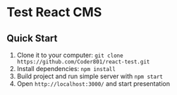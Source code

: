 # Test React CMS

## Quick Start

1. Clone it to your computer: `git clone https://github.com/Coder801/react-test.git`
2. Install dependencies: `npm install`
3. Build project and run simple server with `npm start`
4. Open `http://localhost:3000/` and start presentation

